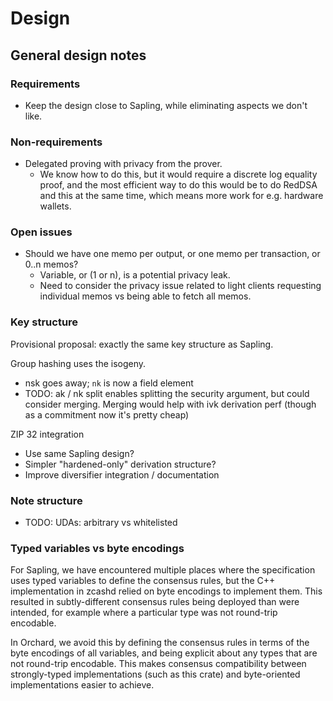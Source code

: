 # Design

## General design notes

### Requirements

- Keep the design close to Sapling, while eliminating aspects we don't like.

### Non-requirements

- Delegated proving with privacy from the prover.
  - We know how to do this, but it would require a discrete log equality proof, and the
    most efficient way to do this would be to do RedDSA and this at the same time, which
    means more work for e.g. hardware wallets.

### Open issues

- Should we have one memo per output, or one memo per transaction, or 0..n memos?
  - Variable, or (1 or n), is a potential privacy leak.
  - Need to consider the privacy issue related to light clients requesting individual
    memos vs being able to fetch all memos.

### Key structure

Provisional proposal: exactly the same key structure as Sapling.

Group hashing uses the isogeny.

- nsk goes away; `nk` is now a field element
- TODO: ak / nk split enables splitting the security argument, but could consider merging.
  Merging would help with ivk derivation perf (though as a commitment now it's pretty cheap)

ZIP 32 integration
- Use same Sapling design?
- Simpler "hardened-only" derivation structure?
- Improve diversifier integration / documentation

### Note structure

- TODO: UDAs: arbitrary vs whitelisted

### Typed variables vs byte encodings

For Sapling, we have encountered multiple places where the specification uses typed
variables to define the consensus rules, but the C++ implementation in zcashd relied on
byte encodings to implement them. This resulted in subtly-different consensus rules being
deployed than were intended, for example where a particular type was not round-trip
encodable.

In Orchard, we avoid this by defining the consensus rules in terms of the byte encodings
of all variables, and being explicit about any types that are not round-trip encodable.
This makes consensus compatibility between strongly-typed implementations (such as this
crate) and byte-oriented implementations easier to achieve.
